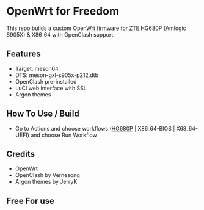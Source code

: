 # OpenWrt for Freedom

This repo builds a custom OpenWrt firmware for ZTE HG680P (Amlogic S905X) & X86_64 with OpenClash support.

## Features
- Target: meson64
- DTS: meson-gxl-s905x-p212.dtb
- OpenClash pre-installed
- LuCI web interface with SSL
- Argon themes

## How To Use / Build
- Go to Actions and choose workflows (<a href="https://github.com/batarok/openwrt-freedom/actions/workflows/hg680p.yaml" target=_blank>HG680P</a> | X86_64-BIOS | X68_64-UEFI) and choose Run Workflow

## Credits
- OpenWrt
- OpenClash by Vernesong
- Argon themes by JerryK

## Free For use
